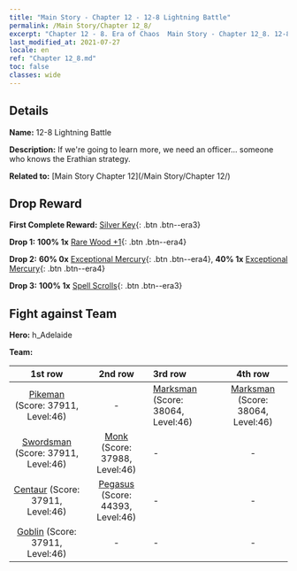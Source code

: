```yaml
---
title: "Main Story - Chapter 12 - 12-8 Lightning Battle"
permalink: /Main Story/Chapter 12_8/
excerpt: "Chapter 12 - 8. Era of Chaos  Main Story - Chapter 12_8. 12-8 Lightning Battle"
last_modified_at: 2021-07-27
locale: en
ref: "Chapter 12_8.md"
toc: false
classes: wide
---
```


## Details

 **Name:** 12-8 Lightning Battle

 **Description:** If we're going to learn more, we need an officer... someone who knows the Erathian strategy. 

 **Related to:** [Main Story Chapter 12](/Main Story/Chapter 12/)

## Drop Reward

 **First Complete Reward:** [Silver Key](/Items/con_693/){: .btn .btn--era3}

 **Drop 1:** **100% 1x** [Rare Wood +1](/Items/mat_41/){: .btn .btn--era4}

 **Drop 2:** **60% 0x** [Exceptional Mercury](/Items/mat_35/){: .btn .btn--era4}, **40% 1x** [Exceptional Mercury](/Items/mat_35/){: .btn .btn--era4}

 **Drop 3:** **100% 1x** [Spell Scrolls](/Items/con_694/){: .btn .btn--era3}


## Fight against Team
 **Hero:** h_Adelaide

 **Team:**


  | 1st row | 2nd row | 3rd row | 4th row |
  |:----:|:----:|:----|:----:|
  | [Pikeman](/units/Pikeman/) (Score: 37911, Level:46)  | - | [Marksman](/units/Marksman/) (Score: 38064, Level:46)  | [Marksman](/units/Marksman/) (Score: 38064, Level:46)  |
  | [Swordsman](/units/Swordsman/) (Score: 37911, Level:46)  | [Monk](/units/Monk/) (Score: 37988, Level:46)  | - | - |
  | [Centaur](/units/Centaur/) (Score: 37911, Level:46)  | [Pegasus](/units/Pegasus/) (Score: 44393, Level:46)  | - | - |
  | [Goblin](/units/Goblin/) (Score: 37911, Level:46)  | - | - | - |


